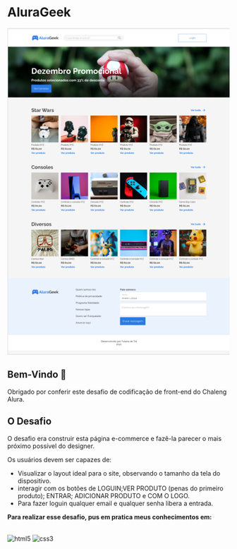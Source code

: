 # AluraGeek

![Design preview for the Interactive rating component coding challenge](./assets/imagens/alurageek.png)

## Bem-Vindo 👋

Obrigado por conferir este desafio de codificação de front-end do Chaleng Alura.

## O Desafio

O desafio era construir esta página e-commerce e fazê-la parecer o mais próximo possível do designer.

Os usuários devem ser capazes de:

- Visualizar o layout ideal para o site, observando o tamanho da tela do dispositivo.
- interagir com os botões de LOGUIN;VER PRODUTO (penas do primeiro produto); ENTRAR; ADICIONAR PRODUTO e COM O LOGO.
- Para fazer loguin qualquer email e qualquer senha libera a entrada.

**Para realizar esse desafio, pus em pratica meus conhecimentos em:**
<div style="display: inline_block"><br/>
  <img align="center" alt="html5" src="https://img.shields.io/badge/HTML5-E34F26?style=for-the-badge&logo=html5&logoColor=white" />
  <img align="center" alt="css3" src="https://img.shields.io/badge/CSS3-1572B6?style=for-the-badge&logo=css3&logoColor=white" />
<div>
